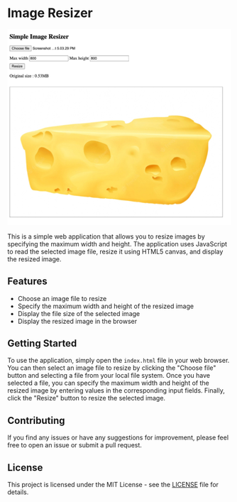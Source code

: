 # Image Resizer

![alt text](https://github.com/alifhaikal88/js-canvas-image-resizer/blob/main/screenshot.jpeg?raw=true)

This is a simple web application that allows you to resize images by specifying the maximum width and height. The application uses JavaScript to read the selected image file, resize it using HTML5 canvas, and display the resized image.

## Features

- Choose an image file to resize
- Specify the maximum width and height of the resized image
- Display the file size of the selected image
- Display the resized image in the browser

## Getting Started

To use the application, simply open the `index.html` file in your web browser. You can then select an image file to resize by clicking the "Choose file" button and selecting a file from your local file system. Once you have selected a file, you can specify the maximum width and height of the resized image by entering values in the corresponding input fields. Finally, click the "Resize" button to resize the selected image.

## Contributing

If you find any issues or have any suggestions for improvement, please feel free to open an issue or submit a pull request.

## License

This project is licensed under the MIT License - see the [LICENSE](LICENSE) file for details.
